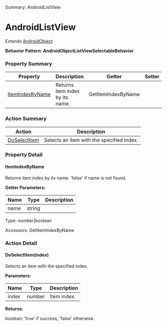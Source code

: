 Summary: AndroidListView

# AndroidListView

Extends [AndroidObject](AndroidObject.md)





**Behavior Pattern: AndroidObjectListViewSelectableBehavior**


<!-- ============================== property summary ========================== -->

	

### Property Summary

| **Property** | **Description** | **Getter** | **Setter** |
| ------------ | --------------- | ---------- | ---------- |
| [ItemIndexByName](#ItemIndexByName) | Returns item index by its name. | GetItemIndexByName |  |



	
<!-- ============================== action summary ========================== -->



### Action Summary

|  **Action** | **Description** | 
| ----------- | --------------- |
|	[DoSelectItem](#DoSelectItem) | Selects an item with the specified index. |




<!-- ============================== property detail ========================== -->
	
### Property Detail
		
<a name="ItemIndexByName"></a>
#### ItemIndexByName


Returns item index by its name. 'false' if name is not found.

			
**Getter Parameters:**

| **Name** | **Type** | **Description** |
| -------- | -------- | --------------- |	
| name | string |  |


	
			
Type: number|boolean
			
			
Accessors: GetItemIndexByName
			
		
	
	
<!-- ============================== action detail ========================== -->
	
### Action Detail
		
<a name="DoSelectItem"></a>    
#### DoSelectItem(index)

Selects an item with the specified index.


**Parameters:**

|	**Name** | **Type** | **Description** |
| ---------- | -------- | --------------- |
| index | number |	Item index. |




**Returns:**

boolean: 'true' if success, 'false' otherwise.



<a name="see.also.androidlistview.doselectitem"></a>

	

